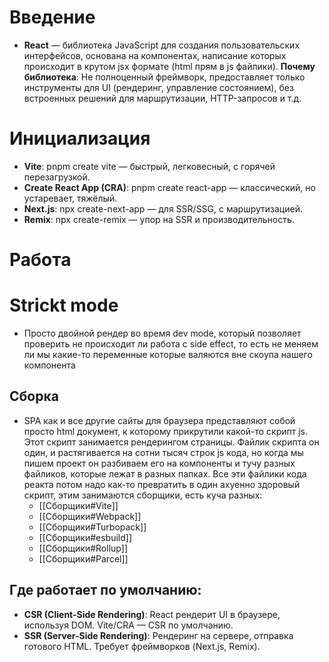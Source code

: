 # Введение
* **React** — библиотека JavaScript для создания пользовательских интерфейсов, основана на компонентах, написание которых происходит в крутом jsx формате (html прям в js файлики).
**Почему библиотека**: Не полноценный фреймворк, предоставляет только инструменты для UI (рендеринг, управление состоянием), без встроенных решений для маршрутизации, HTTP-запросов и т.д.
# Инициализация
- **Vite**: pnpm create vite — быстрый, легковесный, с горячей перезагрузкой.
- **Create React App (CRA)**: pnpm create react-app — классический, но устаревает, тяжёлый.
- **Next.js**: npx create-next-app — для SSR/SSG, с маршрутизацией.
- **Remix**: npx create-remix — упор на SSR и производительность.
# Работа
# Strickt mode
* Просто двойной рендер во время dev mode, который позволяет проверить не происходит ли работа с side effect, то есть не меняем ли мы какие-то переменные которые валяются вне скоупа нашего компонента
## Сборка
* SPA как и все другие сайты для браузера представляют собой просто html документ, к которому прикрутили какой-то скрипт js. Этот скрипт занимается рендерингом страницы. Файлик скрипта он один, и растягивается на сотни тысяч строк js кода, но когда мы пишем проект он разбиваем его на компоненты и тучу разных файликов, которые лежат в разных папках. Все эти файлики кода реакта потом надо как-то превратить в один ахуенно здоровый скрипт, этим занимаются сборщики, есть куча разных:
	* [[Сборщики#Vite]]
	* [[Сборщики#Webpack]]
	* [[Сборщики#Turbopack]]
	* [[Сборщики#esbuild]]
	* [[Сборщики#Rollup]]
	* [[Сборщики#Parcel]]
## **Где работает по умолчанию**:
- **CSR (Client-Side Rendering)**: React рендерит UI в браузере, используя DOM. Vite/CRA — CSR по умолчанию.
- **SSR (Server-Side Rendering)**: Рендеринг на сервере, отправка готового HTML. Требует фреймворков (Next.js, Remix).